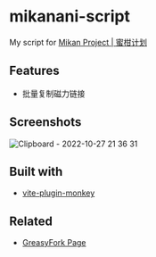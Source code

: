 # mikanani-script

My script for [Mikan Project | 蜜柑计划](https://mikanani.me)

## Features

- 批量复制磁力链接

## Screenshots

![Clipboard - 2022-10-27 21 36 31](https://user-images.githubusercontent.com/68463968/198299451-0418886b-0558-4e10-8df7-410b4dd0d63f.png)

## Built with

- [vite-plugin-monkey](https://github.com/lisonge/vite-plugin-monkey)

## Related

- [GreasyFork Page](https://greasyfork.org/scripts/453832-%E8%9C%9C%E6%9F%91%E8%AE%A1%E5%88%92-mikanani-mikan-project-%E6%89%B9%E9%87%8F%E5%A4%8D%E5%88%B6%E7%A3%81%E5%8A%9B%E9%93%BE%E6%8E%A5)
